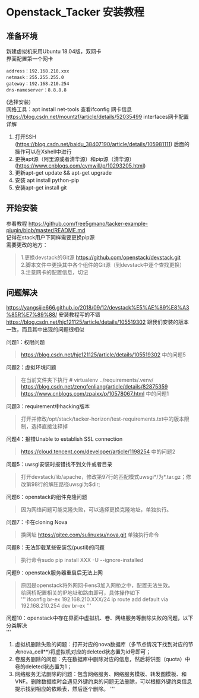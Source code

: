 # Openstack_Tacker 安装教程
## 准备环境
新建虚拟机采用Ubuntu 18.04版，双网卡<br> 
界面配置第一个网卡 
```
address：192.168.210.xxx
netmask：255.255.255.0
gateway：192.168.210.254 
dns-nameserver：8.8.8.8 
```
(选择安装)<br>
网络工具：apt install net-tools 查看ifconfig 网卡信息<br>
https://blog.csdn.net/mountzf/article/details/52035499  interfaces网卡配置详解<br>

1. 打开SSH (https://blog.csdn.net/baidu_38407190/article/details/105981111)  后面的操作可以在Xshell中进行<br>
2. 更换apt源（阿里源或者清华源）和pip源（清华源）(https://www.cnblogs.com/cymwill/p/10293205.html)<br>
3. 更新apt-get update && apt-get upgrade <br>
4. 安装 apt install python-pip <br>
5. 安装apt-get install git <br>

## 开始安装
参看教程 https://github.com/free5gmano/tacker-example-plugin/blob/master/README.md <br>
记得在stack用户下同样需要更换pip源 <br>
需要更改的地方：<br>
>1.更换devstack的Git源 https://github.com/openstack/devstack.git <br>
>2.脚本文件中更换其中各个组件的Git源（到devstack中逐个查找更换）<br>
>3.注意网卡的配置信息，切记<br>
## 问题解决
https://yangsijie666.github.io/2018/09/12/devstack%E5%AE%89%E8%A3%85R%E7%89%88/  安装教程写的不错<br>
https://blog.csdn.net/hjc121125/article/details/105519302 跟我们安装的版本一致，而且其中出现的问题很相似<br>

问题1：权限问题 <br>
>https://blog.csdn.net/hjc121125/article/details/105519302 中的问题5 <br>

问题2：虚拟环境问题<br>
>在当前文件夹下执行 # virtualenv ../requirements/.venv/<br>
>https://blog.csdn.net/zengfenliang/article/details/82875359 <br>
>https://www.cnblogs.com/zpaixx/p/10578067.html 中的问题1 <br>

问题3：requirement中hacking版本<br>
>打开并修改/opt/stack/tacker-horizon/test-requirements.txt中的版本限制，选择直接注释掉<br>

问题4：报错Unable to establish SSL connection<br>
>https://cloud.tencent.com/developer/article/1198254 中的问题2<br>

问题5：uwsgi安装时报错找不到文件或者目录<br>
>打开devstack/lib/apache，修改第97行的匹配模式uwsgi*/为*.tar.gz；修改第98行的解压路径uwsgi为$dir;<br>

问题6：openstack的组件克隆问题<br>
>因为网络问题可能克隆失败，可以选择更换克隆地址，单独执行。<br>

问题7：卡在cloning Nova<br>
>换网址 https://gitee.com/sulinuxsu/nova.git 单独执行命令<br>

问题8：无法卸载某些安装包(pustil)的问题<br>
>执行命令sudo pip install XXX -U --ignore-installed<br>

问题9：openstack服务器重启后无法上网<br>
>原因是openstack将外网网卡ens3加入网桥之中，配置无法生效。<br>
>给网桥配置相关的IP地址和路由即可，具体操作如下<br>
'''
ifconfig br-ex 192.168.210.XXX/24
ip route add default via 192.168.210.254 dev br-ex
'''

问题10：openstack中存在界面中虚拟机、卷、网络服务等删除失败的问题，以下分类解决<br>
'''
1.	虚拟机删除失败的问题：打开对应的nova数据库（多节点情况下找到对应的节点nova_cell**)将虚拟机对应的deleted状态置为id号即可；
2.	卷服务删除的问题：先在数据库中删除对应的信息，然后将饼图（quota）中卷的deleted状态置为1；
3.	网络服务无法删除的问题：包含网络服务、网络服务模板、转发图模板、和VNF。删除数据库时会遇见外键约束的问题无法删除，可以根据外键约束信息提示找到相应的依赖表，然后逐个删除。
'''


